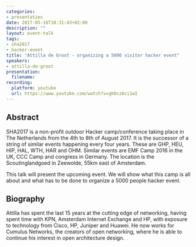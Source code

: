 ```yaml
---
categories:
- presentaties
date: 2017-05-16T10:31:43+02:00
description: ""
layout: event-talk
tags:
- sha2017
- hacker-event
title: "Attilla de Groot - organizing a 5000 visitor hacker event"
speakers:
- attilla-de-groot
presentation:
  filename: 
recording:
  platform: youtube
  url: https://www.youtube.com/watch?v=gK0cz6ci1wI
---
```


## Abstract

SHA2017 is a non-profit outdoor Hacker camp/conference taking place in The Netherlands from the 4th to 8th of August 2017. It is the successor of a string of similar events happening every four years. These are GHP, HEU, HIP, HAL, WTH, HAR and OHM. Similar events are EMF Camp 2016 in the UK, CCC Camp and congress in Germany. The location is the Scoutinglandgoed in Zeewolde, 55km east of Amsterdam.

This talk will present the upcoming event. We will show what this camp is all about and what has to be done to organize a 5000 people hacker event.

## Biography

Attilla has spent the last 15 years at the cutting edge of networking, having spent time with KPN, Amsterdam Internet Exchange and HP, with exposure to technology from Cisco, HP, Juniper and Huawei. He now works for Cumulus Networks, the creators of open networking, where he is able to continue his interest in open architecture design.